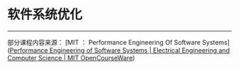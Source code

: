 # 软件系统优化

-----------------------------------------

部分课程内容来源：
[MIT ： Performance Engineering Of Software Systems]([Performance Engineering of Software Systems | Electrical Engineering and Computer Science | MIT OpenCourseWare](https://ocw.mit.edu/courses/6-172-performance-engineering-of-software-systems-fall-2018/))
